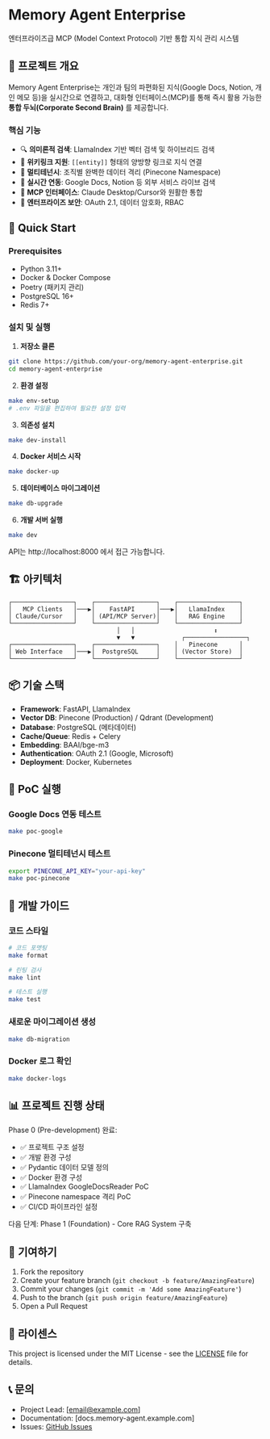 # Memory Agent Enterprise

엔터프라이즈급 MCP (Model Context Protocol) 기반 통합 지식 관리 시스템

## 🎯 프로젝트 개요

Memory Agent Enterprise는 개인과 팀의 파편화된 지식(Google Docs, Notion, 개인 메모 등)을 실시간으로 연결하고, 대화형 인터페이스(MCP)를 통해 즉시 활용 가능한 **통합 두뇌(Corporate Second Brain)** 를 제공합니다.

### 핵심 기능

- 🔍 **의미론적 검색**: LlamaIndex 기반 벡터 검색 및 하이브리드 검색
- 🔗 **위키링크 지원**: `[[entity]]` 형태의 양방향 링크로 지식 연결
- 🏢 **멀티테넌시**: 조직별 완벽한 데이터 격리 (Pinecone Namespace)
- 📄 **실시간 연동**: Google Docs, Notion 등 외부 서비스 라이브 검색
- 🤖 **MCP 인터페이스**: Claude Desktop/Cursor와 원활한 통합
- 🔐 **엔터프라이즈 보안**: OAuth 2.1, 데이터 암호화, RBAC

## 🚀 Quick Start

### Prerequisites

- Python 3.11+
- Docker & Docker Compose
- Poetry (패키지 관리)
- PostgreSQL 16+
- Redis 7+

### 설치 및 실행

1. **저장소 클론**
```bash
git clone https://github.com/your-org/memory-agent-enterprise.git
cd memory-agent-enterprise
```

2. **환경 설정**
```bash
make env-setup
# .env 파일을 편집하여 필요한 설정 입력
```

3. **의존성 설치**
```bash
make dev-install
```

4. **Docker 서비스 시작**
```bash
make docker-up
```

5. **데이터베이스 마이그레이션**
```bash
make db-upgrade
```

6. **개발 서버 실행**
```bash
make dev
```

API는 http://localhost:8000 에서 접근 가능합니다.

## 🏗️ 아키텍처

```
┌─────────────────┐    ┌─────────────────┐    ┌─────────────────┐
│   MCP Clients   │───▶│    FastAPI      │───▶│   LlamaIndex    │
│ Claude/Cursor   │    │ (API/MCP Server)│    │   RAG Engine    │
└─────────────────┘    └─────────────────┘    └─────────────────┘
                              │   │                      ↕
                              ▼   ▼             ┌─────────────────┐
┌─────────────────┐    ┌─────────────────┐    │   Pinecone      │
│ Web Interface   │───▶│  PostgreSQL     │    │ (Vector Store)  │
└─────────────────┘    └─────────────────┘    └─────────────────┘
```

## 📦 기술 스택

- **Framework**: FastAPI, LlamaIndex
- **Vector DB**: Pinecone (Production) / Qdrant (Development)
- **Database**: PostgreSQL (메타데이터)
- **Cache/Queue**: Redis + Celery
- **Embedding**: BAAI/bge-m3
- **Authentication**: OAuth 2.1 (Google, Microsoft)
- **Deployment**: Docker, Kubernetes

## 🧪 PoC 실행

### Google Docs 연동 테스트
```bash
make poc-google
```

### Pinecone 멀티테넌시 테스트
```bash
export PINECONE_API_KEY="your-api-key"
make poc-pinecone
```

## 📝 개발 가이드

### 코드 스타일
```bash
# 코드 포맷팅
make format

# 린팅 검사
make lint

# 테스트 실행
make test
```

### 새로운 마이그레이션 생성
```bash
make db-migration
```

### Docker 로그 확인
```bash
make docker-logs
```

## 📊 프로젝트 진행 상태

Phase 0 (Pre-development) 완료:
- ✅ 프로젝트 구조 설정
- ✅ 개발 환경 구성
- ✅ Pydantic 데이터 모델 정의
- ✅ Docker 환경 구성
- ✅ LlamaIndex GoogleDocsReader PoC
- ✅ Pinecone namespace 격리 PoC
- ✅ CI/CD 파이프라인 설정

다음 단계: Phase 1 (Foundation) - Core RAG System 구축

## 🤝 기여하기

1. Fork the repository
2. Create your feature branch (`git checkout -b feature/AmazingFeature`)
3. Commit your changes (`git commit -m 'Add some AmazingFeature'`)
4. Push to the branch (`git push origin feature/AmazingFeature`)
5. Open a Pull Request

## 📄 라이센스

This project is licensed under the MIT License - see the [LICENSE](LICENSE) file for details.

## 📞 문의

- Project Lead: [email@example.com]
- Documentation: [docs.memory-agent.example.com]
- Issues: [GitHub Issues](https://github.com/your-org/memory-agent-enterprise/issues)